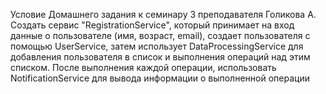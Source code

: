 Условие Домашнего задания к семинару 3 преподавателя Голикова А.
Создать сервис "RegistrationService",
который принимает на вход данные о пользователе (имя, возраст, email),
создает пользователя с помощью UserService,
затем использует DataProcessingService для добавления пользователя в список
и выполнения операций над этим списком.
После выполнения каждой операции, использовать NotificationService
для вывода информации о выполненной операции
